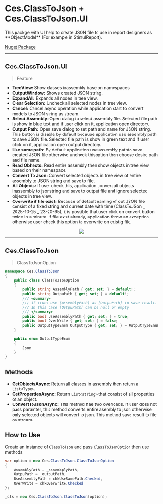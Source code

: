 # Ces.ClassToJson + Ces.ClassToJson.UI

<p>This packge with UI help to create JSON file to use in report designers as **ObjectModel** (For example in StimulReport).</p>

<a href="https://www.nuget.org/packages/Ces.ClassToJson/">Nuget Package</a>

***

## Ces.ClassToJson.UI
> Feature
  - **TreeView:** Show classes inassembly base on namespaces.
  - **OutputWindow:** Shows created JSON string.
  - **ExpandAll:** Expands all nodes in tree view.
  - **Clear Selection:** Uncheck all selected nodes in tree view.
  - **Cancel:** Cancel async operation while application start to convert models to JSON string as stream.
  - **Select Assembly:** Open dialog to select assembly file. Selected file path is show in blue text and if user click on it, application open directory.
  - **Output Path:** Open save dialog to set path and name for JSON string. This button is disable by default because application use assembly path to save JSON file. Selected file path is show in green text and if user click on it, application open output directory.
  - **Use same path:** By default application use assembly pathto save created  JSON file otherwise uncheck thisoption then choose desire path and file name.
  - **Read Obhects:** Read entire assembly then show objects in tree view based on their namespace.
  - **Convert To Json:** Convert selected objects in tree view ot entire assembly to JSON string and save to file.
  - **All Objects:** If user check this, application convert all objects inassembly to jsonstring and save to output file and ignore selected objects in tree view.
  - **Overwrite if file exist:** Because of default naming of out JSON file consist of a fixed string and current date with time (ClassToJSon _ 2025-10-25 _ 23-20-65), it is possible that user click on convert button twice in a minute. If file exist already, application throw an exception otherwise user check this option to overwrite on existig file.

<div align="center">
<img src="https://github.com/user-attachments/assets/9137a748-f2d6-491f-a476-bbd692bb363d">
</div>

***

## Ces.ClassToJson
> ClassToJsonOption

```csharp
namespace Ces.ClassToJson
{
    public class ClassToJsonOption
    {
        public string AssemblyPath { get; set; } = default!;
        public string OutpuPath { get; set; } = default!;
        /// <summary>
        /// if true: Use [AssemblyPath] as [OutpuPath] to save result.
        /// In this case [OutpuPath] can be null or empty
        /// </summary>
        public bool UseAssemblyPath { get; set; } = true;
        public bool OverWrite { get; set; } = false;
        public OutputTypeEnum OutputType { get; set; } = OutputTypeEnum.Json;
    }

    public enum OutputTypeEnum
    {
        Json
    }
}

```

## Methods
- **GetObjectsAsync:** Return all classes in assembly then return a `List<Type>`.
- **GetPropertiesAsync:** Return `List<string>` that consist of all properties of an object.
- **ConvertToJsonAsync:** This method hae two overloads. If user dose not pass paramter, this method converts entire asembly to json otherwise only selected objects will convert to json. This method save result to file as stream.

## How to Use
Create an instance of `ClassToJson` and pass `ClassToJsonOption` then use methods

```csharp
var option = new Ces.ClassToJson.ClassToJsonOption
{
    AssemblyPath = _assembplyPath,
    OutpuPath = _outputPath,
    UseAssemblyPath = chkUseSamePath.Checked,
    OverWrite = chkOverwrite.Checked
};

_cls = new Ces.ClassToJson.ClassToJson(option);
```
